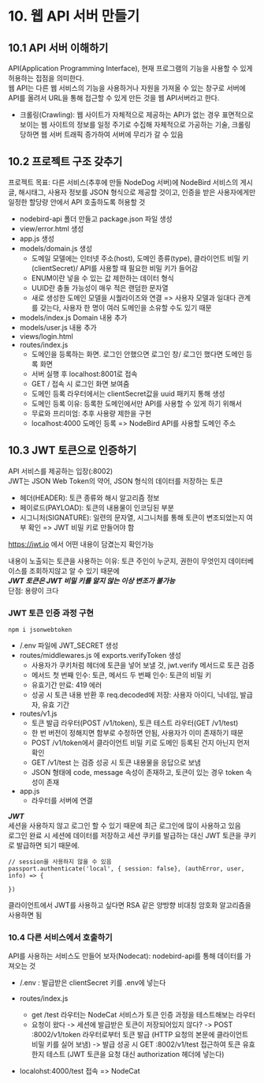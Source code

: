 # 10. 웹 API 서버 만들기

## 10.1 API 서버 이해하기
API(Application Programming Interface), 현재 프로그램의 기능을 사용할 수 있게 허용하는 접점을 의미한다.   
웹 API는 다른 웹 서비스의 기능을 사용하거나 자원을 가져올 수 있는 창구로 서버에 API를 올려서 URL을 통해 접근할 수 있게 만든 것을 웹 API서버라고 한다.
- 크롤링(Crawling): 웹 사이트가 자체적으로 제공하는 API가 없는 경우 표면적으로 보이는 웹 사이트의 정보를 일정 주기로 수집해 자체적으로 가공하는 기술, 크롤링 당하면 웹 서버 트래픽 증가하여 서버에 무리가 갈 수 있음

## 10.2 프로젝트 구조 갖추기
프로젝트 목표: 다른 서비스(추후에 만들 NodeDog 서버)에 NodeBird 서비스의 게시글, 해시태그, 사용자 정보를 JSON 형식으로 제공할 것이고, 인증을 받은 사용자에게만 일정한 할당량 안에서 API 호출하도록 허용할 것

- nodebird-api 폴더 만들고 package.json 파일 생성
- view/error.html 생성
- app.js 생성
- models/domain.js 생성
  - 도메일 모델에는 인터넷 주소(host), 도메인 종류(type), 클라이언트 비밀 키(clientSecret)/ API를 사용할 때 필요한 비밀 키가 들어감
  - ENUM이란 넣을 수 있는 값 제한하는 데이터 형식
  - UUID란 충돌 가능성이 매우 적은 랜덤한 문자열
  - 새로 생성한 도메인 모델을 시퀄라이즈와 연결 => 사용자 모델과 일대다 관계를 갖는다, 사용자 한 명이 여러 도메인을 소유할 수도 있기 때문
- models/index.js Domain 내용 추가
- models/user.js 내용 추가
- views/login.html 
- routes/index.js
  - 도메인을 등록하는 화면. 로그인 안했으면 로그인 창/ 로그인 했다면 도메인 등록 화면
  - 서버 실행 후 localhost:8001로 접속
  - GET / 접속 시 로그인 화면 보여줌
  - 도메인 등록 라우터에서는 clientSecret값을 uuid 패키지 통해 생성
  - 도메인 등록 이유: 등록한 도메인에서만 API를 사용할 수 있게 하기 위해서
  - 무료와 프리미엄: 추후 사용량 제한을 구현
  - localhost:4000 도메인 등록 => NodeBird API를 사용할 도메인 주소

## 10.3 JWT 토큰으로 인증하기
API 서비스를 제공하는 입장(:8002)   
JWT는 JSON Web Token의 약어, JSON 형식의 데이터를 저장하는 토큰   
- 헤더(HEADER): 토큰 종류와 해시 알고리즘 정보
- 페이로드(PAYLOAD): 토큰의 내용물이 인코딩된 부분
- 시그니처(SIGNATURE): 일련의 문자열, 시그니처를 통해 토큰이 변조되었는지 여부 확인 => JWT 비밀 키로 만들어야 함   

https://jwt.io 에서 어떤 내용이 담겼는지 확인가능

내용이 노출되는 토큰을 사용하는 이유: 토큰 주인이 누군지, 권한이 무엇인지 데이터베이스를 조회하지않고 알 수 있기 때문에   
***JWT 토큰은 JWT 비밀 키를 알지 않는 이상 변조가 불가능***   
단점: 용량이 크다   

### JWT 토큰 인증 과정 구현
```
npm i jsonwebtoken
```
- /.env 파일에 JWT_SECRET 생성
- routes/middlewares.js 에 exports.verifyToken 생성
  - 사용자가 쿠키처럼 헤더에 토큰을 넣어 보낼 것, jwt.verify 메서드로 토큰 검증
  - 메서드 첫 번째 인수: 토큰, 메서드 두 번째 인수: 토큰의 비밀 키
  - 유효기간 만료: 419 에러
  - 성공 시 토큰 내용 반환 후 req.decoded에 저장: 사용자 아이디, 닉네임, 발급자, 유효 기간
- routes/v1.js
  - 토큰 발급 라우터(POST /v1/token), 토큰 테스트 라우터(GET /v1/test)
  - 한 번 버전이 정해지면 함부로 수정하면 안됨, 사용자가 이미 존재하기 때문
  - POST /v1/token에서 클라이언트 비밀 키로 도메인 등록된 건지 아닌지 먼저 확인
  - GET /v1/test 는 검증 성공 시 토큰 내용물을 응답으로 보냄
  - JSON 형태에 code, message 속성이 존재하고, 토큰이 있는 경우 token 속성이 존재
- app.js
  - 라우터를 서버에 연결

***JWT***   
세션을 사용하지 않고 로그인 할 수 있기 때문에 최근 로그인에 많이 사용하고 있음   
로그인 완료 시 세션에 데이터를 저장하고 세션 쿠키를 발급하는 대신 JWT 토큰을 쿠키로 발급하면 되기 때문에.   
```JS
// session을 사용하지 않을 수 있음
passport.authenticate('local', { session: false}, (authError, user, info) => {

})
```
클라이언트에서 JWT를 사용하고 싶다면 RSA 같은 양방향 비대칭 암호화 알고리즘을 사용하면 됨

### 10.4 다른 서비스에서 호출하기
API를 사용하는 서비스도 만들어 보자(Nodecat): nodebird-api를 통해 데이터를 가져오는 것

- /.env : 발급받은 clientSecret 키를 .env에 넣는다
- routes/index.js
  - get /test 라우터는 NodeCat 서비스가 토큰 인증 과정을 테스트해보는 라우터
  - 요청이 왔다 -> 세션에 발급받은 토큰이 저장되어있지 않다? -> POST :8002/v1/token 라우터로부터 토큰 발급 (HTTP 요청의 본문에 클라이언트 비밀 키를 실어 보냄) -> 발급 성공 시 GET :8002/v1/test 접근하여 토큰 유효한지 테스트 (JWT 토큰을 요청 대신 authorization 헤더에 넣는다)

- localohst:4000/test 접속 => NodeCat